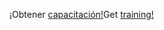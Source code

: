 <span data-ttu-id="01fd1-101">¡Obtener [capacitación!](https://docs.microsoft.com/en-us/dynamics365/get-started/training/)</span><span class="sxs-lookup"><span data-stu-id="01fd1-101">Get [training!](https://docs.microsoft.com/en-us/dynamics365/get-started/training/)</span></span>
